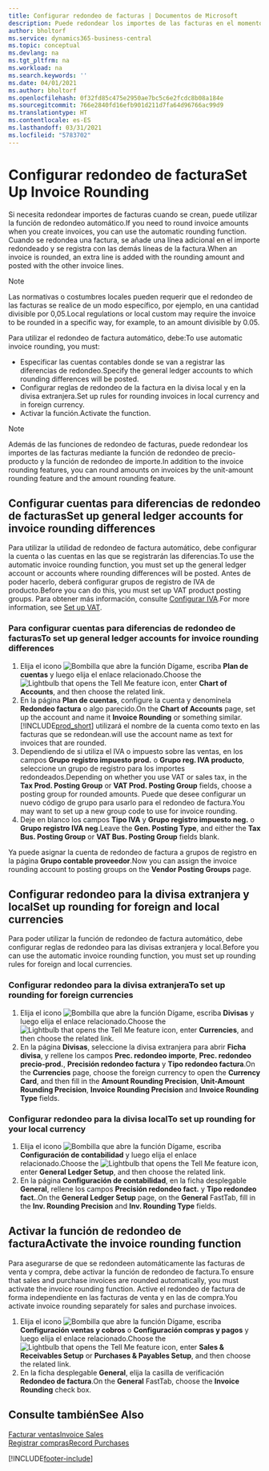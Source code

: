 ```yaml
---
title: Configurar redondeo de facturas | Documentos de Microsoft
description: Puede redondear los importes de las facturas en el momento en que éstas se crean. Además, las normativas o costumbres locales pueden requerir que el redondeo de las facturas se realice de un modo específico, por ejemplo, en una cantidad divisible por 0,05.
author: bholtorf
ms.service: dynamics365-business-central
ms.topic: conceptual
ms.devlang: na
ms.tgt_pltfrm: na
ms.workload: na
ms.search.keywords: ''
ms.date: 04/01/2021
ms.author: bholtorf
ms.openlocfilehash: 0f32fd85c475e2950ae7bc5c6e2fcdc8b08a184e
ms.sourcegitcommit: 766e2840fd16efb901d211d7fa64d96766ac99d9
ms.translationtype: HT
ms.contentlocale: es-ES
ms.lasthandoff: 03/31/2021
ms.locfileid: "5783702"
---
```

# <a name="set-up-invoice-rounding"></a><span data-ttu-id="66b7e-104">Configurar redondeo de factura</span><span class="sxs-lookup"><span data-stu-id="66b7e-104">Set Up Invoice Rounding</span></span>
<span data-ttu-id="66b7e-105">Si necesita redondear importes de facturas cuando se crean, puede utilizar la función de redondeo automático.</span><span class="sxs-lookup"><span data-stu-id="66b7e-105">If you need to round invoice amounts when you create invoices, you can use the automatic rounding function.</span></span> <span data-ttu-id="66b7e-106">Cuando se redondea una factura, se añade una línea adicional en el importe redondeado y se registra con las demás líneas de la factura.</span><span class="sxs-lookup"><span data-stu-id="66b7e-106">When an invoice is rounded, an extra line is added with the rounding amount and posted with the other invoice lines.</span></span>

> [!NOTE]  
>  <span data-ttu-id="66b7e-107">Las normativas o costumbres locales pueden requerir que el redondeo de las facturas se realice de un modo específico, por ejemplo, en una cantidad divisible por 0,05.</span><span class="sxs-lookup"><span data-stu-id="66b7e-107">Local regulations or local custom may require the invoice to be rounded in a specific way, for example, to an amount divisible by 0.05.</span></span>  

<span data-ttu-id="66b7e-108">Para utilizar el redondeo de factura automático, debe:</span><span class="sxs-lookup"><span data-stu-id="66b7e-108">To use automatic invoice rounding, you must:</span></span>  

* <span data-ttu-id="66b7e-109">Especificar las cuentas contables donde se van a registrar las diferencias de redondeo.</span><span class="sxs-lookup"><span data-stu-id="66b7e-109">Specify the general ledger accounts to which rounding differences will be posted.</span></span>  
* <span data-ttu-id="66b7e-110">Configurar reglas de redondeo de la factura en la divisa local y en la divisa extranjera.</span><span class="sxs-lookup"><span data-stu-id="66b7e-110">Set up rules for rounding invoices in local currency and in foreign currency.</span></span>  
* <span data-ttu-id="66b7e-111">Activar la función.</span><span class="sxs-lookup"><span data-stu-id="66b7e-111">Activate the function.</span></span>  

> [!NOTE]  
>  <span data-ttu-id="66b7e-112">Además de las funciones de redondeo de facturas, puede redondear los importes de las facturas mediante la función de redondeo de precio-producto y la función de redondeo de importe.</span><span class="sxs-lookup"><span data-stu-id="66b7e-112">In addition to the invoice rounding features, you can round amounts on invoices by the unit-amount rounding feature and the amount rounding feature.</span></span>  

## <a name="set-up-general-ledger-accounts-for-invoice-rounding-differences"></a><span data-ttu-id="66b7e-113">Configurar cuentas para diferencias de redondeo de facturas</span><span class="sxs-lookup"><span data-stu-id="66b7e-113">Set up general ledger accounts for invoice rounding differences</span></span>
<span data-ttu-id="66b7e-114">Para utilizar la utilidad de redondeo de factura automático, debe configurar la cuenta o las cuentas en las que se registrarán las diferencias.</span><span class="sxs-lookup"><span data-stu-id="66b7e-114">To use the automatic invoice rounding function, you must set up the general ledger account or accounts where rounding differences will be posted.</span></span> <span data-ttu-id="66b7e-115">Antes de poder hacerlo, deberá configurar grupos de registro de IVA de producto.</span><span class="sxs-lookup"><span data-stu-id="66b7e-115">Before you can do this, you must set up VAT product posting groups.</span></span> <span data-ttu-id="66b7e-116">Para obtener más información, consulte [Configurar IVA](finance-setup-vat.md).</span><span class="sxs-lookup"><span data-stu-id="66b7e-116">For more information, see [Set up VAT](finance-setup-vat.md).</span></span>  

### <a name="to-set-up-general-ledger-accounts-for-invoice-rounding-differences"></a><span data-ttu-id="66b7e-117">Para configurar cuentas para diferencias de redondeo de facturas</span><span class="sxs-lookup"><span data-stu-id="66b7e-117">To set up general ledger accounts for invoice rounding differences</span></span>  
1. <span data-ttu-id="66b7e-118">Elija el icono ![Bombilla que abre la función Dígame](media/ui-search/search_small.png "Dígame qué desea hacer"), escriba **Plan de cuentas** y luego elija el enlace relacionado.</span><span class="sxs-lookup"><span data-stu-id="66b7e-118">Choose the ![Lightbulb that opens the Tell Me feature](media/ui-search/search_small.png "Tell me what you want to do") icon, enter **Chart of Accounts**, and then choose the related link.</span></span>  
2. <span data-ttu-id="66b7e-119">En la página **Plan de cuentas**, configure la cuenta y denomínela **Redondeo factura** o algo parecido.</span><span class="sxs-lookup"><span data-stu-id="66b7e-119">On the **Chart of Accounts** page, set up the account and name it **Invoice Rounding** or something similar.</span></span> [!INCLUDE[prod_short](includes/prod_short.md)] <span data-ttu-id="66b7e-120">utilizará el nombre de la cuenta como texto en las facturas que se redondean.</span><span class="sxs-lookup"><span data-stu-id="66b7e-120">will use the account name as text for invoices that are rounded.</span></span>  
3. <span data-ttu-id="66b7e-121">Dependiendo de si utiliza el IVA o impuesto sobre las ventas, en los campos **Grupo registro impuesto prod.** o **Grupo reg. IVA producto**, seleccione un grupo de registro para los importes redondeados.</span><span class="sxs-lookup"><span data-stu-id="66b7e-121">Depending on whether you use VAT or sales tax, in the **Tax Prod. Posting Group** or **VAT Prod. Posting Group** fields, choose a posting group for rounded amounts.</span></span> <span data-ttu-id="66b7e-122">Puede que desee configurar un nuevo código de grupo para usarlo para el redondeo de factura.</span><span class="sxs-lookup"><span data-stu-id="66b7e-122">You may want to set up a new group code to use for invoice rounding.</span></span>
4. <span data-ttu-id="66b7e-123">Deje en blanco los campos **Tipo IVA** y **Grupo registro impuesto neg.** o **Grupo registro IVA neg**.</span><span class="sxs-lookup"><span data-stu-id="66b7e-123">Leave the **Gen. Posting Type**, and either the **Tax Bus. Posting Group** or **VAT Bus. Posting Group** fields blank.</span></span> <!-- Why do we say to leave these blank, when there are a lot of other fields we also leave blank but don't mention? -->  

<span data-ttu-id="66b7e-124">Ya puede asignar la cuenta de redondeo de factura a grupos de registro en la página **Grupo contable proveedor**.</span><span class="sxs-lookup"><span data-stu-id="66b7e-124">Now you can assign the invoice rounding account to posting groups on the **Vendor Posting Groups** page.</span></span>  <!-- Why only the vendor posting groups? -->

## <a name="set-up-rounding-for-foreign-and-local-currencies"></a><span data-ttu-id="66b7e-125">Configurar redondeo para la divisa extranjera y local</span><span class="sxs-lookup"><span data-stu-id="66b7e-125">Set up rounding for foreign and local currencies</span></span>
<span data-ttu-id="66b7e-126">Para poder utilizar la función de redondeo de factura automático, debe configurar reglas de redondeo para las divisas extranjera y local.</span><span class="sxs-lookup"><span data-stu-id="66b7e-126">Before you can use the automatic invoice rounding function, you must set up rounding rules for foreign and local currencies.</span></span>

### <a name="to-set-up-rounding-for-foreign-currencies"></a><span data-ttu-id="66b7e-127">Configurar redondeo para la divisa extranjera</span><span class="sxs-lookup"><span data-stu-id="66b7e-127">To set up rounding for foreign currencies</span></span>  
1. <span data-ttu-id="66b7e-128">Elija el icono ![Bombilla que abre la función Dígame](media/ui-search/search_small.png "Dígame qué desea hacer"), escriba **Divisas** y luego elija el enlace relacionado.</span><span class="sxs-lookup"><span data-stu-id="66b7e-128">Choose the ![Lightbulb that opens the Tell Me feature](media/ui-search/search_small.png "Tell me what you want to do") icon, enter **Currencies**, and then choose the related link.</span></span>  
2. <span data-ttu-id="66b7e-129">En la página **Divisas**, seleccione la divisa extranjera para abrir **Ficha divisa**, y rellene los campos **Prec. redondeo importe**, **Prec. redondeo precio-prod.**, **Precisión redondeo factura** y **Tipo redondeo factura**.</span><span class="sxs-lookup"><span data-stu-id="66b7e-129">On the **Currencies** page, choose the foreign currency to open the **Currency Card**, and then fill in the **Amount Rounding Precision**, **Unit-Amount Rounding Precision**, **Invoice Rounding Precision** and **Invoice Rounding Type** fields.</span></span>

### <a name="to-set-up-rounding-for-your-local-currency"></a><span data-ttu-id="66b7e-130">Configurar redondeo para la divisa local</span><span class="sxs-lookup"><span data-stu-id="66b7e-130">To set up rounding for your local currency</span></span>
1. <span data-ttu-id="66b7e-131">Elija el icono ![Bombilla que abre la función Dígame](media/ui-search/search_small.png "Dígame qué desea hacer"), escriba **Configuración de contabilidad** y luego elija el enlace relacionado.</span><span class="sxs-lookup"><span data-stu-id="66b7e-131">Choose the ![Lightbulb that opens the Tell Me feature](media/ui-search/search_small.png "Tell me what you want to do") icon, enter **General Ledger Setup**, and then choose the related link.</span></span>  
2. <span data-ttu-id="66b7e-132">En la página **Configuración de contabilidad**, en la ficha desplegable **General**, rellene los campos **Precisión redondeo fact.** y **Tipo redondeo fact.**.</span><span class="sxs-lookup"><span data-stu-id="66b7e-132">On the **General Ledger Setup** page, on the **General** FastTab, fill in the **Inv. Rounding Precision** and **Inv. Rounding Type** fields.</span></span>  

## <a name="activate-the-invoice-rounding-function"></a><span data-ttu-id="66b7e-133">Activar la función de redondeo de factura</span><span class="sxs-lookup"><span data-stu-id="66b7e-133">Activate the invoice rounding function</span></span>  
<span data-ttu-id="66b7e-134">Para asegurarse de que se redondeen automáticamente las facturas de venta y compra, debe activar la función de redondeo de factura.</span><span class="sxs-lookup"><span data-stu-id="66b7e-134">To ensure that sales and purchase invoices are rounded automatically, you must activate the invoice rounding function.</span></span> <span data-ttu-id="66b7e-135">Active el redondeo de factura de forma independiente en las facturas de venta y en las de compra.</span><span class="sxs-lookup"><span data-stu-id="66b7e-135">You activate invoice rounding separately for sales and purchase invoices.</span></span>

1. <span data-ttu-id="66b7e-136">Elija el icono ![Bombilla que abre la función Dígame](media/ui-search/search_small.png "Dígame qué desea hacer"), escriba **Configuración ventas y cobros** o **Configuración compras y pagos** y luego elija el enlace relacionado.</span><span class="sxs-lookup"><span data-stu-id="66b7e-136">Choose the ![Lightbulb that opens the Tell Me feature](media/ui-search/search_small.png "Tell me what you want to do") icon, enter **Sales & Receivables Setup** or **Purchases & Payables Setup**, and then choose the related link.</span></span>  
2. <span data-ttu-id="66b7e-137">En la ficha desplegable **General**, elija la casilla de verificación **Redondeo de factura**.</span><span class="sxs-lookup"><span data-stu-id="66b7e-137">On the **General** FastTab, choose the **Invoice Rounding** check box.</span></span>  

## <a name="see-also"></a><span data-ttu-id="66b7e-138">Consulte también</span><span class="sxs-lookup"><span data-stu-id="66b7e-138">See Also</span></span>  
[<span data-ttu-id="66b7e-139">Facturar ventas</span><span class="sxs-lookup"><span data-stu-id="66b7e-139">Invoice Sales</span></span>](sales-how-invoice-sales.md)  
[<span data-ttu-id="66b7e-140">Registrar compras</span><span class="sxs-lookup"><span data-stu-id="66b7e-140">Record Purchases</span></span>](purchasing-how-record-purchases.md)


[!INCLUDE[footer-include](includes/footer-banner.md)]